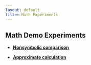 ```yaml
---
layout: default
title: Math Experiments
---
```

## Math Demo Experiments

* **[Nonsymbolic comparison](/experiments/nonsymbolic_comparison.html)**

* **[Approximate calculation](/experiments/approximate_calculation.html)**

